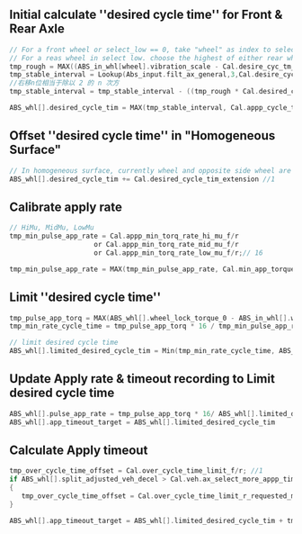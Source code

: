 ## Initial calculate ''desired cycle time'' for Front  & Rear Axle

```c
// For a front wheel or select_low == 0, take "wheel" as index to select the proper value
// For a reas wheel in select low. choose the highest of either rear wheel control desensitization index
tmp_rough = MAX((ABS_in_whl[wheel].vibration_scale - Cal.desire_cyc_tm_rough_hyst_f/r),0); //1024/100
tmp_stable_interval = Lookup(Abs_input.filt_ax_general,3,Cal.desire_cycle_tm_f/r);//1
//右移n位相当于除以 2 的 n 次方
tmp_stable_interval = tmp_stable_interval - ((tmp_rough * Cal.desired_cyc_tm_rough_gain_f/r) >> 12); //1024/100

ABS_whl[].desired_cycle_tim = MAX(tmp_stable_interval, Cal.appp_cycle_tim_min_f/r); //1
```

## Offset ''desired cycle time'' in "Homogeneous Surface"

```c
// In homogeneous surface, currently wheel and opposite side wheel are in same number of cycle and control state of ACTION_FULSE_APPLY, offset desired cycle time
ABS_whl[].desired_cycle_tim += Cal.desired_cycle_tim_extension //1
```

## Calibrate apply rate

```c
// HiMu, MidMu, LowMu
tmp_min_pulse_app_rate = Cal.appp_min_torq_rate_hi_mu_f/r
  				     or Cal.appp_min_torq_rate_mid_mu_f/r
  				     or Cal.appp_min_torq_rate_low_mu_f/r;// 16

tmp_min_pulse_app_rate = MAX(tmp_min_pulse_app_rate, Cal.min_app_torque_rate_f/r); //16
```

## Limit ''desired cycle time''

```c
tmp_pulse_app_torq = MAX(ABS_whl[].wheel_lock_torque_0 - ABS_in_whl[].wheel_torque, 0);
tmp_min_rate_cycle_time = tmp_pulse_app_torq * 16 / tmp_min_pulse_app_rate / 1;

// limit desired cycle time
ABS_whl[].limited_desired_cycle_tim = Min(tmp_min_rate_cycle_time, ABS_whl[].desired_cycle_tim)
```

## Update Apply rate & timeout recording to Limit desired cycle time

```c
ABS_whl[].pulse_app_rate = tmp_pulse_app_torq * 16/ ABS_whl[].limited_desired_cycle_tim /1;
ABS_whl[].app_timeout_target = ABS_whl[].limited_desired_cycle_tim
```

## Calculate Apply timeout

```c
tmp_over_cycle_time_offset = Cal.over_cycle_time_limit_f/r; //1
if ABS_whl[].split_adjusted_veh_decel > Cal.veh.ax_select_more_appp_time //256
{
   tmp_over_cycle_time_offset = Cal.over_cycle_time_limit_r_requested_more; //1
}

ABS_whl[].app_timeout_target = ABS_whl[].limited_desired_cycle_tim + tmp_over_cycle_time_offset;
```

